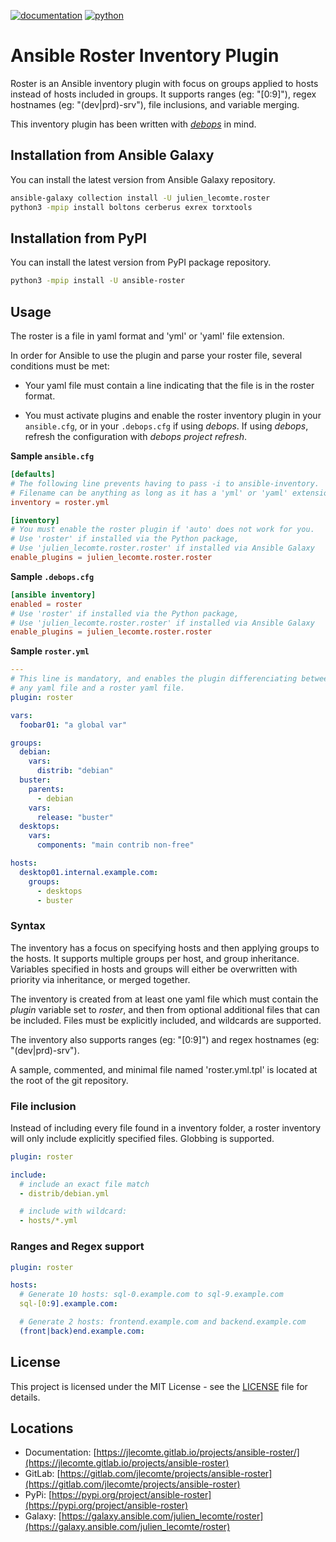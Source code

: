 [![documentation](https://img.shields.io/badge/documentation-html-informational)](https://jlecomte.gitlab.io/projects/ansible-roster)
[![python](https://img.shields.io/badge/python-3.6%20%7C%203.7%20%7C%203.8-informational)](https://pypi.org/project/ansible-roster)

# Ansible Roster Inventory Plugin

Roster is an Ansible inventory plugin with focus on groups applied to hosts instead of hosts included in groups. It supports ranges (eg: "[0:9]"), regex hostnames (eg: "(dev|prd)-srv"), file inclusions, and variable merging.

This inventory plugin has been written with [*debops*](https://docs.debops.org/en/master/) in mind.

## Installation from Ansible Galaxy

You can install the latest version from Ansible Galaxy repository.

~~~bash
ansible-galaxy collection install -U julien_lecomte.roster
python3 -mpip install boltons cerberus exrex torxtools
~~~

## Installation from PyPI

You can install the latest version from PyPI package repository.

~~~bash
python3 -mpip install -U ansible-roster
~~~

## Usage

The roster is a file in yaml format and 'yml' or 'yaml' file extension.

In order for Ansible to use the plugin and parse your roster file, several conditions must be met:

* Your yaml file must contain a line indicating that the file is in the roster format.

* You must activate plugins and enable the roster inventory plugin in your `ansible.cfg`, or in your `.debops.cfg` if using *debops*. If using *debops*, refresh the configuration with *debops project refresh*.

**Sample `ansible.cfg`**

~~~toml
[defaults]
# The following line prevents having to pass -i to ansible-inventory.
# Filename can be anything as long as it has a 'yml' or 'yaml' extension although
inventory = roster.yml

[inventory]
# You must enable the roster plugin if 'auto' does not work for you.
# Use 'roster' if installed via the Python package,
# Use 'julien_lecomte.roster.roster' if installed via Ansible Galaxy
enable_plugins = julien_lecomte.roster.roster
~~~

**Sample `.debops.cfg`**

~~~toml
[ansible inventory]
enabled = roster
# Use 'roster' if installed via the Python package,
# Use 'julien_lecomte.roster.roster' if installed via Ansible Galaxy
enable_plugins = julien_lecomte.roster.roster
~~~

**Sample `roster.yml`**

~~~yaml
---
# This line is mandatory, and enables the plugin differenciating between
# any yaml file and a roster yaml file.
plugin: roster

vars:
  foobar01: "a global var"

groups:
  debian:
    vars:
      distrib: "debian"
  buster:
    parents:
      - debian
    vars:
      release: "buster"
  desktops:
    vars:
      components: "main contrib non-free"

hosts:
  desktop01.internal.example.com:
    groups:
      - desktops
      - buster
~~~

### Syntax

The inventory has a focus on specifying hosts and then applying groups to the hosts. It supports multiple groups per host, and group inheritance. Variables specified in hosts and groups will either be overwritten with priority via inheritance, or merged together.

The inventory is created from at least one yaml file which must contain the *plugin* variable set to *roster*, and then from optional additional files that can be included. Files must be explicitly included, and wildcards are supported.

The inventory also supports ranges (eg: "[0:9]") and regex hostnames (eg: "(dev|prd)-srv").

A sample, commented, and minimal file named 'roster.yml.tpl' is located at the root of the git repository.

### File inclusion

Instead of including every file found in a inventory folder, a roster inventory will only include explicitly specified files. Globbing is supported.

~~~yaml
plugin: roster

include:
  # include an exact file match
  - distrib/debian.yml

  # include with wildcard:
  - hosts/*.yml
~~~

### Ranges and Regex support

~~~yaml
plugin: roster

hosts:
  # Generate 10 hosts: sql-0.example.com to sql-9.example.com
  sql-[0:9].example.com:

  # Generate 2 hosts: frontend.example.com and backend.example.com
  (front|back)end.example.com:
~~~

## License

This project is licensed under the MIT License - see the [LICENSE](LICENSE) file for details.

## Locations

  * Documentation: [https://jlecomte.gitlab.io/projects/ansible-roster/](https://jlecomte.gitlab.io/projects/ansible-roster)
  * GitLab: [https://gitlab.com/jlecomte/projects/ansible-roster](https://gitlab.com/jlecomte/projects/ansible-roster)
  * PyPi: [https://pypi.org/project/ansible-roster](https://pypi.org/project/ansible-roster)
  * Galaxy: [https://galaxy.ansible.com/julien_lecomte/roster](https://galaxy.ansible.com/julien_lecomte/roster)

